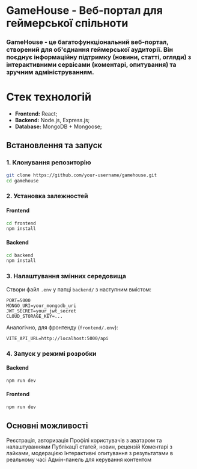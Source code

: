 # GameHouse - Веб-портал для геймерської спільноти

### GameHouse - це багатофункціональний веб-портал, створений для об'єднання геймерської аудиторії. Він поєднує інформаційну підтримку (новини, статті, огляди) з інтерактивними сервісами (коментарі, опитування) та зручним адмініструванням.

# Стек технологій

- **Frontend:** React;
- **Backend:** Node.js, Express.js;
- **Database:** MongoDB + Mongoose;

## Встановлення та запуск

### 1. Клонування репозиторію

```bash
git clone https://github.com/your-username/gamehouse.git
cd gamehouse
```

### 2. Установка залежностей

#### Frontend

```bash
cd frontend
npm install
```

#### Backend

```bash
cd backend
npm install
```

### 3. Налаштування змінних середовища

Створи файл `.env` у папці `backend/` з наступним вмістом:

```env
PORT=5000
MONGO_URI=your_mongodb_uri
JWT_SECRET=your_jwt_secret
CLOUD_STORAGE_KEY=...
```

Аналогічно, для фронтенду (`frontend/.env`):

```env
VITE_API_URL=http://localhost:5000/api
```

### 4. Запуск у режимі розробки

#### Backend

```bash
npm run dev
```

#### Frontend

```bash
npm run dev
```

## Основні можливості

Реєстрація, авторизація
Профілі користувачів з аватаром та налаштуваннями
Публікації статей, новин, рецензій
Коментарі з лайками, модерацією
Інтерактивні опитування з результатами в реальному часі
Адмін-панель для керування контентом

